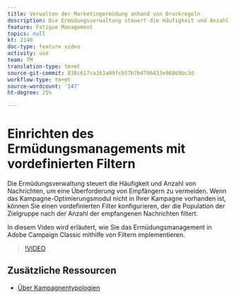 ```yaml
---
title: Verwalten der Marketingermüdung anhand von Druckregeln
description: Die Ermüdungsverwaltung steuert die Häufigkeit und Anzahl von Nachrichten, um eine Überforderung von Empfängern zu vermeiden. Wenn das Kampagne-Optimierungsmodul nicht in Ihrer Kampagne vorhanden ist, können Sie einen vordefinierten Filter konfigurieren, der die Population der Zielgruppe nach der Anzahl der empfangenen Nachrichten filtert.   In diesem Video wird erläutert, wie Sie das Ermüdungsmanagement in Adobe Campaign Classic mithilfe von Filtern implementieren.
feature: Fatigue Management
topics: null
kt: 2148
doc-type: feature video
activity: use
team: TM
translation-type: tm+mt
source-git-commit: 838c617ca163a09fcb57b7b4706433e98869bc3d
workflow-type: tm+mt
source-wordcount: '147'
ht-degree: 25%

---
```



# Einrichten des Ermüdungsmanagements mit vordefinierten Filtern

Die Ermüdungsverwaltung steuert die Häufigkeit und Anzahl von Nachrichten, um eine Überforderung von Empfängern zu vermeiden. Wenn das Kampagne-Optimierungsmodul nicht in Ihrer Kampagne vorhanden ist, können Sie einen vordefinierten Filter konfigurieren, der die Population der Zielgruppe nach der Anzahl der empfangenen Nachrichten filtert.

In diesem Video wird erläutert, wie Sie das Ermüdungsmanagement in Adobe Campaign Classic mithilfe von Filtern implementieren.

>[!VIDEO](https://video.tv.adobe.com/v/25091?quality=12)

## Zusätzliche Ressourcen

* [Über Kampagnentypologien](https://docs.adobe.com/content/help/en/campaign-classic/using/orchestrating-campaigns/campaign-optimization/about-campaign-typologies.html)

